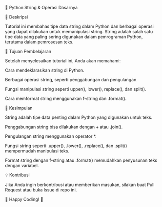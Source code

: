 📌 Python String & Operasi Dasarnya

📖 Deskripsi

Tutorial ini membahas tipe data string dalam Python dan berbagai operasi yang dapat dilakukan untuk memanipulasi string. String adalah salah satu tipe data yang paling sering digunakan dalam pemrograman Python, terutama dalam pemrosesan teks.

🎯 Tujuan Pembelajaran

Setelah menyelesaikan tutorial ini, Anda akan memahami:

Cara mendeklarasikan string di Python.

Berbagai operasi string, seperti penggabungan dan pengulangan.

Fungsi manipulasi string seperti upper(), lower(), replace(), dan split().

Cara memformat string menggunakan f-string dan .format().

🎯 Kesimpulan

String adalah tipe data penting dalam Python yang digunakan untuk teks.

Penggabungan string bisa dilakukan dengan + atau .join().

Pengulangan string menggunakan operator \*.

Fungsi string seperti .upper(), .lower(), .replace(), dan .split() mempermudah manipulasi teks.

Format string dengan f-string atau .format() memudahkan penyusunan teks dengan variabel.

💡 Kontribusi

Jika Anda ingin berkontribusi atau memberikan masukan, silakan buat Pull Request atau buka Issue di repo ini.

🌟 Happy Coding! 🚀
